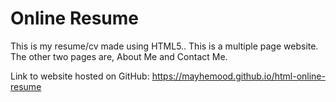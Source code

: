 # Online Resume
This is my resume/cv made using HTML5.. This is a multiple page website. 
The other two pages are, About Me and Contact Me.

Link to website hosted on GitHub: https://mayhemood.github.io/html-online-resume